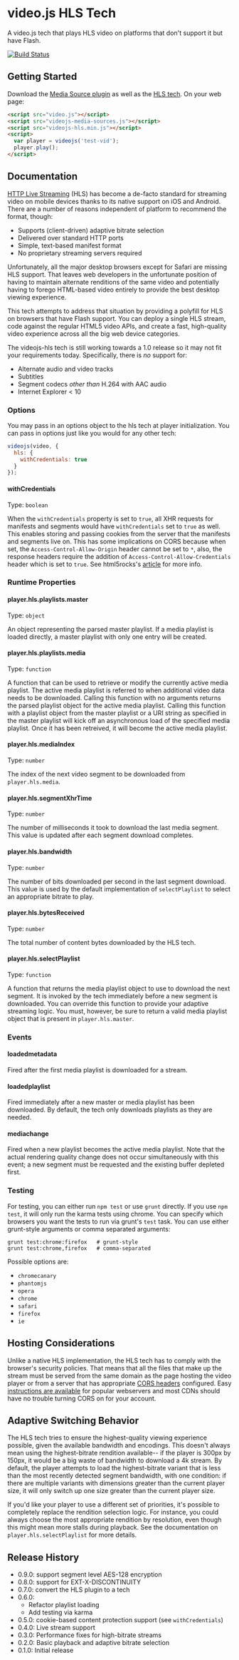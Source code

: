 # video.js HLS Tech

A video.js tech that plays HLS video on platforms that don't support it but have Flash.

[![Build Status](https://travis-ci.org/videojs/videojs-contrib-hls.svg?branch=master)](https://travis-ci.org/videojs/videojs-contrib-hls)

## Getting Started
Download the [Media Source plugin](https://github.com/videojs/videojs-contrib-media-sources/releases) as well as the [HLS tech](https://github.com/videojs/videojs-contrib-hls/releases). On your web page:

```html
<script src="video.js"></script>
<script src="videojs-media-sources.js"></script>
<script src="videojs-hls.min.js"></script>
<script>
  var player = videojs('test-vid');
  player.play();
</script>
```

## Documentation
[HTTP Live Streaming](https://developer.apple.com/streaming/) (HLS) has
become a de-facto standard for streaming video on mobile devices
thanks to its native support on iOS and Android. There are a number of
reasons independent of platform to recommend the format, though:

- Supports (client-driven) adaptive bitrate selection
- Delivered over standard HTTP ports
- Simple, text-based manifest format
- No proprietary streaming servers required

Unfortunately, all the major desktop browsers except for Safari are
missing HLS support. That leaves web developers in the unfortunate
position of having to maintain alternate renditions of the same video
and potentially having to forego HTML-based video entirely to provide
the best desktop viewing experience.

This tech attempts to address that situation by providing a polyfill
for HLS on browsers that have Flash support. You can deploy a single
HLS stream, code against the regular HTML5 video APIs, and create a
fast, high-quality video experience across all the big web device
categories.

The videojs-hls tech is still working towards a 1.0 release so it
may not fit your requirements today. Specifically, there is _no_
support for:

- Alternate audio and video tracks
- Subtitles
- Segment codecs _other than_ H.264 with AAC audio
- Internet Explorer < 10

### Options

You may pass in an options object to the hls tech at player
initialization. You can pass in options just like you would for any
other tech:

```javascript
videojs(video, {
  hls: {
    withCredentials: true
  }
});
```

#### withCredentials
Type: `boolean`

When the `withCredentials` property is set to `true`, all XHR requests for
manifests and segments would have `withCredentials` set to `true` as well. This
enables storing and passing cookies from the server that the manifests and
segments live on. This has some implications on CORS because when set, the
`Access-Control-Allow-Origin` header cannot be set to `*`, also, the response
headers require the addition of `Access-Control-Allow-Credentials` header which
is set to `true`.
See html5rocks's [article](http://www.html5rocks.com/en/tutorials/cors/)
for more info.

### Runtime Properties
#### player.hls.playlists.master
Type: `object`

An object representing the parsed master playlist. If a media playlist
is loaded directly, a master playlist with only one entry will be
created.

#### player.hls.playlists.media
Type: `function`

A function that can be used to retrieve or modify the currently active
media playlist. The active media playlist is referred to when
additional video data needs to be downloaded. Calling this function
with no arguments returns the parsed playlist object for the active
media playlist. Calling this function with a playlist object from the
master playlist or a URI string as specified in the master playlist
will kick off an asynchronous load of the specified media
playlist. Once it has been retreived, it will become the active media
playlist.

#### player.hls.mediaIndex
Type: `number`

The index of the next video segment to be downloaded from
`player.hls.media`.

#### player.hls.segmentXhrTime
Type: `number`

The number of milliseconds it took to download the last media segment.
This value is updated after each segment download completes.

#### player.hls.bandwidth
Type: `number`

The number of bits downloaded per second in the last segment download.
This value is used by the default implementation of `selectPlaylist` 
to select an appropriate bitrate to play.

#### player.hls.bytesReceived
Type: `number`

The total number of content bytes downloaded by the HLS tech.

#### player.hls.selectPlaylist
Type: `function`

A function that returns the media playlist object to use to download
the next segment. It is invoked by the tech immediately before a new
segment is downloaded. You can override this function to provide your
adaptive streaming logic. You must, however, be sure to return a valid
media playlist object that is present in `player.hls.master`.

### Events
#### loadedmetadata

Fired after the first media playlist is downloaded for a stream.

#### loadedplaylist

Fired immediately after a new master or media playlist has been
downloaded. By default, the tech only downloads playlists as they
are needed.

#### mediachange

Fired when a new playlist becomes the active media playlist. Note that
the actual rendering quality change does not occur simultaneously with
this event; a new segment must be requested and the existing buffer
depleted first.

### Testing

For testing, you can either run `npm test` or use `grunt` directly.
If you use `npm test`, it will only run the karma tests using chrome.
You can specify which browsers you want the tests to run via grunt's `test` task.
You can use either grunt-style arguments or comma separated arguments:
```
grunt test:chrome:firefox	# grunt-style
grunt test:chrome,firefox	# comma-separated
```
Possible options are:
* `chromecanary`
* `phantomjs`
* `opera`
* `chrome`
* `safari`
* `firefox`
* `ie`

## Hosting Considerations
Unlike a native HLS implementation, the HLS tech has to comply with
the browser's security policies. That means that all the files that
make up the stream must be served from the same domain as the page
hosting the video player or from a server that has appropriate [CORS
headers](https://developer.mozilla.org/en-US/docs/HTTP/Access_control_CORS)
configured. Easy [instructions are
available](http://enable-cors.org/server.html) for popular webservers
and most CDNs should have no trouble turning CORS on for your account.

## Adaptive Switching Behavior
The HLS tech tries to ensure the highest-quality viewing experience 
possible, given the available bandwidth and encodings. This doesn't
always mean using the highest-bitrate rendition available-- if the player
is 300px by 150px, it would be a big waste of bandwidth to download a 4k
stream. By default, the player attempts to load the highest-bitrate 
variant that is less than the most recently detected segment bandwidth,
with one condition: if there are multiple variants with dimensions greater
than the current player size, it will only switch up one size greater 
than the current player size.

If you'd like your player to use a different set of priorities, it's 
possible to completely replace the rendition selection logic. For 
instance, you could always choose the most appropriate rendition by 
resolution, even though this might mean more stalls during playback.
See the documentation on `player.hls.selectPlaylist` for more details.

## Release History
- 0.9.0: support segment level AES-128 encryption
- 0.8.0: support for EXT-X-DISCONTINUITY
- 0.7.0: convert the HLS plugin to a tech
- 0.6.0:
  - Refactor playlist loading
  - Add testing via karma
- 0.5.0: cookie-based content protection support (see `withCredentials`)
- 0.4.0: Live stream support
- 0.3.0: Performance fixes for high-bitrate streams
- 0.2.0: Basic playback and adaptive bitrate selection
- 0.1.0: Initial release
